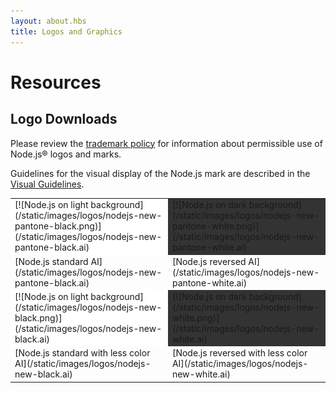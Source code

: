 ```yaml
---
layout: about.hbs
title: Logos and Graphics
---
```

# Resources

## Logo Downloads

 Please review the [trademark policy](/about/trademark/) for information about permissible use of Node.js&reg; logos and marks.

 Guidelines for the visual display of the Node.js mark are described in
 the [Visual Guidelines](/static/documents/foundation-visual-guidelines.pdf).

<table border="0" cellspacing="0" cellpadding="10" class="logos">
  <tr>
    <td bgcolor="#FFFFFF">[![Node.js on light background](/static/images/logos/nodejs-new-pantone-black.png)](/static/images/logos/nodejs-new-pantone-black.ai)</td>
    <td bgcolor="#333333">[![Node.js on dark background](/static/images/logos/nodejs-new-pantone-white.png)](/static/images/logos/nodejs-new-pantone-white.ai)</td>
  </tr>
  <tr>
    <td>[Node.js standard AI](/static/images/logos/nodejs-new-pantone-black.ai)</td>
    <td>[Node.js reversed AI](/static/images/logos/nodejs-new-pantone-white.ai)</td>
  </tr>
  <tr>
    <td bgcolor="#FFFFFF">[![Node.js on light background](/static/images/logos/nodejs-new-black.png)](/static/images/logos/nodejs-new-black.ai)</td>
    <td bgcolor="#333333">[![Node.js on dark background](/static/images/logos/nodejs-new-white.png)](/static/images/logos/nodejs-new-white.ai)</td>
  </tr>
  <tr>
    <td>[Node.js standard with less color AI](/static/images/logos/nodejs-new-black.ai)</td>
    <td>[Node.js reversed with less color AI](/static/images/logos/nodejs-new-white.ai)</td>
  </tr>
</table>
